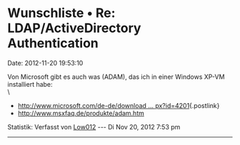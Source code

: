 Wunschliste • Re: LDAP/ActiveDirectory Authentication
=====================================================

Date: 2012-11-20 19:53:10

Von Microsoft gibt es auch was (ADAM), das ich in einer Windows XP-VM
installiert habe:\
\

-   [http://www.microsoft.com/de-de/download \...
    px?id=4201](http://www.microsoft.com/de-de/download/details.aspx?id=4201){.postlink}
-   <http://www.msxfaq.de/produkte/adam.htm>

Statistik: Verfasst von
[Low012](http://forum.yacy-websuche.de/memberlist.php?mode=viewprofile&u=62)
--- Di Nov 20, 2012 7:53 pm

------------------------------------------------------------------------
